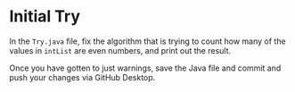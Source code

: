 # Initial Try

In the `Try.java` file, fix the algorithm that is trying to count how many of the values in `intList` are even numbers, and print out the result.

Once you have gotten to just warnings, save the Java file and commit and push your changes via GitHub Desktop.
